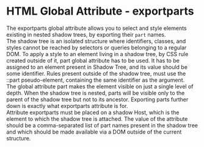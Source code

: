 # HTML Global Attribute - exportparts

The exportparts global attribute allows you to select and style elements existing in nested shadow trees, by exporting their `part` names.<br>
The shadow tree is an isolated structure where identifiers, classes, and styles cannot be reached by selectors or queries belonging to a regular DOM. To apply a style to an element living in a shadow tree, by CSS rule created outside of it, part global attribute has to be used. It has to be assigned to an element present in Shadow Tree, and its value should be some identifier. Rules present outside of the shadow tree, must use the ::part pseudo-element, containing the same identifier as the argument. <br>
The global attribute part makes the element visible on just a single level of depth. When the shadow tree is nested, parts will be visible only to the parent of the shadow tree but not to its ancestor. Exporting parts further down is exactly what exportparts attribute is for.<br>
Attribute exportparts must be placed on a shadow Host, which is the element to which the shadow tree is attached. The value of the attribute should be a comma-separated list of part names present in the shadow tree and which should be made available via a DOM outside of the current structure.